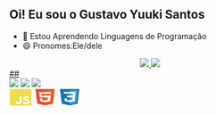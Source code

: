 ## Oi! Eu sou o Gustavo Yuuki Santos
- 🌱 Estou Aprendendo Linguagens de Programação
- 😄 Pronomes:Ele/dele
<div align="center">
  <a href="https://github.com/GusYuuSan">
  <img height="180em" src="https://github-readme-stats.vercel.app/api?username=GusYuuSan&show_icons=true&theme=dracula&include_all_commits=true&count_private=true"/>
  <img height="180em" src="https://github-readme-stats.vercel.app/api/top-langs/?username=GusYuuSan&layout=compact&langs_count=7&theme=dracula"/>
</div>
##
<div> 
  <a href="https://www.youtube.com/channel/UCKAPyNb0mAfDRMd-PLg8Zmg" target="_blank"><img src="https://img.shields.io/badge/YouTube-FF0000?style=for-the-badge&logo=youtube&logoColor=white" target="_blank"></a>
  <a href="https://instagram.com/evy.e.luke" target="_blank"><img src="https://img.shields.io/badge/-Instagram-%23E4405F?style=for-the-badge&logo=instagram&logoColor=white" target="_blank"></a>
  <a href = "mailto:gustavoyuukisantos10@gmail.com"><img src="https://img.shields.io/badge/-Gmail-%23333?style=for-the-badge&logo=gmail&logoColor=white" target="_blank"></a>
  <img src"http://ForTheBadge.com/images/badges/built-with-love.svg"/>
  </div>
  <div>
    <img align="center" alt="Gu-Js" height="30" width="40" src="https://raw.githubusercontent.com/devicons/devicon/master/icons/javascript/javascript-plain.svg">
    <img align="center" alt="Gu-HTML" height="30" width="40" src="https://raw.githubusercontent.com/devicons/devicon/master/icons/html5/html5-original.svg">
    <img align="center" alt="Gu-CSS" height="30" width="40" src="https://raw.githubusercontent.com/devicons/devicon/master/icons/css3/css3-original.svg">
    
  </div>
  
